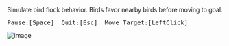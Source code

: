 Simulate bird flock behavior. Birds favor nearby birds before moving to goal.
<pre>Pause:[Space]  Quit:[Esc]  Move Target:[LeftClick]</pre>

![image](https://github.com/mjwaddell1/Python/assets/35202179/d845c375-159b-4304-990d-3e64874315f8)
